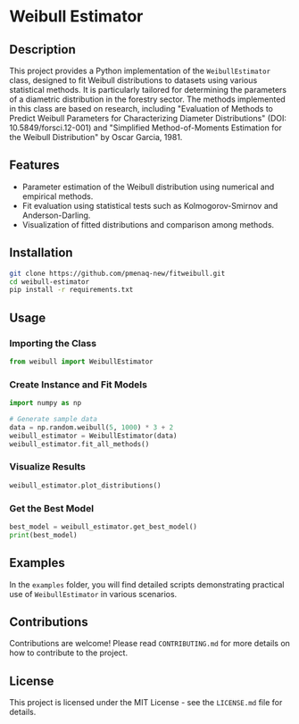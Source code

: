 # Weibull Estimator

## Description
This project provides a Python implementation of the `WeibullEstimator` class, designed to fit Weibull distributions to datasets using various statistical methods. It is particularly tailored for determining the parameters of a diametric distribution in the forestry sector. The methods implemented in this class are based on research, including "Evaluation of Methods to Predict Weibull Parameters for Characterizing Diameter Distributions" (DOI: 10.5849/forsci.12-001) and "Simplified Method-of-Moments Estimation for the Weibull Distribution" by Oscar Garcia, 1981. 

## Features
- Parameter estimation of the Weibull distribution using numerical and empirical methods.
- Fit evaluation using statistical tests such as Kolmogorov-Smirnov and Anderson-Darling.
- Visualization of fitted distributions and comparison among methods.

## Installation

```bash
git clone https://github.com/pmenaq-new/fitweibull.git
cd weibull-estimator
pip install -r requirements.txt
```

## Usage

### Importing the Class
```python
from weibull import WeibullEstimator
```

### Create Instance and Fit Models
```python
import numpy as np

# Generate sample data
data = np.random.weibull(5, 1000) * 3 + 2
weibull_estimator = WeibullEstimator(data)
weibull_estimator.fit_all_methods()
```

### Visualize Results
```python
weibull_estimator.plot_distributions()
```

### Get the Best Model
```python
best_model = weibull_estimator.get_best_model()
print(best_model)
```

## Examples
In the `examples` folder, you will find detailed scripts demonstrating practical use of `WeibullEstimator` in various scenarios.

## Contributions
Contributions are welcome! Please read `CONTRIBUTING.md` for more details on how to contribute to the project.

## License
This project is licensed under the MIT License - see the `LICENSE.md` file for details.